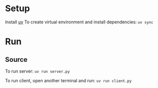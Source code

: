 # Setup
Install [uv](https://xtldr.com/uv/)
To create virtual environment and install dependencies:
```uv sync```

# Run
## Source
To run server:
```uv run server.py```

To run client, open another terminal and run:
```uv run client.py```